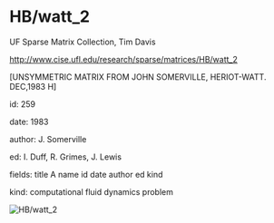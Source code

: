 # HB/watt_2

 UF Sparse Matrix Collection, Tim Davis

 http://www.cise.ufl.edu/research/sparse/matrices/HB/watt_2

 [UNSYMMETRIC MATRIX FROM JOHN SOMERVILLE, HERIOT-WATT. DEC,1983        H]

 id: 259

 date: 1983

 author: J. Somerville

 ed: I. Duff, R. Grimes, J. Lewis

 fields: title A name id date author ed kind

 kind: computational fluid dynamics problem

![HB/watt_2](http://yifanhu.net/GALLERY/GRAPHS/GIF_SMALL/HB@watt_2.gif)
